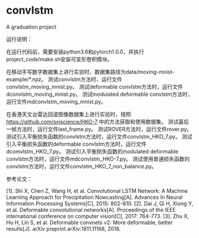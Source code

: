 # convlstm

A graduation project

运行说明：

在运行代码前，需要安装python3.6和pytorch1.0.0，并执行project_code/make.sh安装可变形卷积模块。

在移动手写数字数据集上进行实验时，数据集路径为data/moving-mnist-example/*.npz。
测试convlstm方法时，运行文件convlstm_moving_mnist.py。
测试deformable convlstm方法时，运行文件dconvlstm_moving_mnist.py。
测试modulated deformable convlstm方法时，运行文件mdconvlstm_moving_mnist.py。

在香港天文台雷达回波图像数据集上进行实验时，按照 https://github.com/sxjscience/HKO-7 中的方法获取和使用数据集。
测试最后一帧方法时，运行文件last_frame.py。
测试ROVER方法时，运行文件rover.py。
测试引入平衡损失函数的convlstm方法时，运行文件convlstm_HKO_7.py。
测试引入平衡损失函数的deformable convlstm方法时，运行文件dcomvlstm_HKO_7.py。
测试引入平衡损失函数的modulated deformable convlstm方法时，运行文件mdconvlstm_HKO-7.py。
测试使用普通损失函数的convlstm方法时，运行文件convlstm_HKO_7_non_balance.py。

参考论文：

[1]. Shi X, Chen Z, Wang H, et al. Convolutional LSTM Network: A Machine Learning Approach for Precipitation 
Nowcasting[A]. Advances In Neural Information Processing Systems[C], 2015: 802-810.
[2]. Dai J, Qi H, Xiong Y, et al. Deformable convolutional networks[A]. Proceedings of the IEEE international 
conference on computer vision[C], 2017: 764-773.
[3]. Zhu X, Hu H, Lin S, et al. Deformable convnets v2: More deformable, better results[J]. arXiv preprint 
arXiv:1811.11168, 2018.
